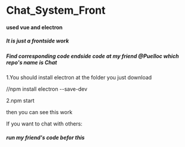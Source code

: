 # Chat_System_Front
#### used vue and electron

##### It is just a frontside work

##### Find corresponding code endside code at my friend @Puelloc which repo's name is Chat

1.You should install electron at the folder you just download

//npm install electron --save-dev

2.npm start

then you can see this work

If you want to chat with others:

##### run my friend's code befor this
